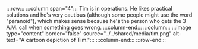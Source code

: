 :::row:::
  :::column span="4":::
    Tim is in operations. He likes practical solutions and he's very cautious (although some people might use the word "paranoid"), which makes sense because he's the person who gets the 3 A.M. call when something goes wrong.
  :::column-end:::
  :::column:::
    :::image type="content" border="false" source="../../shared/media/tim.png" alt-text="A cartoon depiction of Tim.":::
  :::column-end:::
:::row-end:::